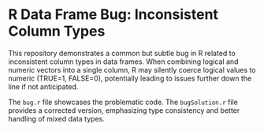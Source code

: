 # R Data Frame Bug: Inconsistent Column Types

This repository demonstrates a common but subtle bug in R related to inconsistent column types in data frames.  When combining logical and numeric vectors into a single column, R may silently coerce logical values to numeric (TRUE=1, FALSE=0), potentially leading to issues further down the line if not anticipated. 

The `bug.r` file showcases the problematic code.  The `bugSolution.r` file provides a corrected version, emphasizing type consistency and better handling of mixed data types.